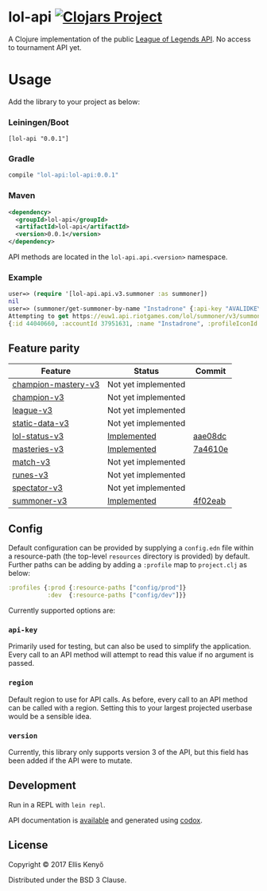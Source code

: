 # lol-api [![Clojars Project](https://img.shields.io/clojars/v/lol-api.svg)](https://clojars.org/lol-api)

A Clojure implementation of the public [League of Legends API](https://developer.riotgames.com/). No access to tournament API yet.

# Usage
Add the library to your project as below:

### Leiningen/Boot
```
[lol-api "0.0.1"]
```
### Gradle
```groovy
compile "lol-api:lol-api:0.0.1"
```
### Maven
```xml
<dependency>
  <groupId>lol-api</groupId>
  <artifactId>lol-api</artifactId>
  <version>0.0.1</version>
</dependency>
```

API methods are located in the `lol-api.api.<version>` namespace.

### Example
```clojure
user=> (require '[lol-api.api.v3.summoner :as summoner])
nil
user=> (summoner/get-summoner-by-name "Instadrone" {:api-key "AVALIDKEY"})
Attempting to get https://euw1.api.riotgames.com/lol/summoner/v3/summoners/by-name/Instadrone
{:id 44040660, :accountId 37951631, :name "Instadrone", :profileIconId 1470, :revisionDate 1496956028000, :summonerLevel 30}

```
## Feature parity
| Feature| Status| Commit |
| -------- | -------- |---- |
| [champion-mastery-v3](https://developer.riotgames.com/api-methods/#champion-mastery-v3)   | Not yet implemented  | |
| [champion-v3](https://developer.riotgames.com/api-methods/#champion-v3) | Not yet implemented | |
| [league-v3](https://developer.riotgames.com/api-methods/#league-v3) | Not yet implemented | |
| [static-data-v3](https://developer.riotgames.com/api-methods/#lol-static-data-v3) | Not yet implemented | |
| [lol-status-v3](https://developer.riotgames.com/api-methods/#lol-status-v3) | [Implemented](https://github.com/elken/lol-api/blob/master/src/lol_api/api/v3/status.clj) | [aae08dc](https://github.com/elken/lol-api/commit/aae08dcfa2746106b00d0979e0e9f05e097e065f) |
| [masteries-v3](https://developer.riotgames.com/api-methods/#masteries-v3) | [Implemented](https://github.com/elken/lol-api/blob/master/src/lol_api/api/v3/masteries.clj) | [7a4610e](https://github.com/elken/lol-api/commit/7a4610e03fbb3fa643b5d3c0f74e1e6a75f94b04) |
| [match-v3](https://developer.riotgames.com/api-methods/#match-v3) | Not yet implemented | |
| [runes-v3](https://developer.riotgames.com/api-methods/#runes-v3) | Not yet implemented | |
| [spectator-v3](https://developer.riotgames.com/api-methods/#spectator-v3) | Not yet implemented | |
| [summoner-v3](https://developer.riotgames.com/api-methods/#summoner-v3) | [Implemented](https://github.com/elken/lol-api/blob/master/src/lol_api/api/v3/summoner.clj) | [4f02eab](https://github.com/elken/lol-api/commit/4f02eab23fcdbe87c160503b5333de7358525fd5#diff-63c71c866bf369dee4124a3ab90fc8e3) |

## Config

Default configuration can be provided by supplying a `config.edn` file within a resource-path 
(the top-level `resources` directory is provided) by default. Further paths can be adding by adding a `:profile` map to
`project.clj` as below:
```clojure
:profiles {:prod {:resource-paths ["config/prod"]}
           :dev  {:resource-paths ["config/dev"]}}
```

Currently supported options are:

### `api-key` 

Primarily used for testing, but can also be used to simplify the application. Every call to an API method will attempt 
to read this value if no argument is passed.

### `region`

Default region to use for API calls. As before, every call to an API method can be called with a region. Setting this 
to your largest projected userbase would be a sensible idea.

### `version`

Currently, this library only supports version 3 of the API, but this field has been added if the API were to mutate.

## Development

Run in a REPL with `lein repl`. 

API documentation is [available](https://elken.github.io/lol-api/) and 
generated using [codox](https://github.com/weavejester/codox).

## License

Copyright © 2017 Ellis Kenyő

Distributed under the BSD 3 Clause.
